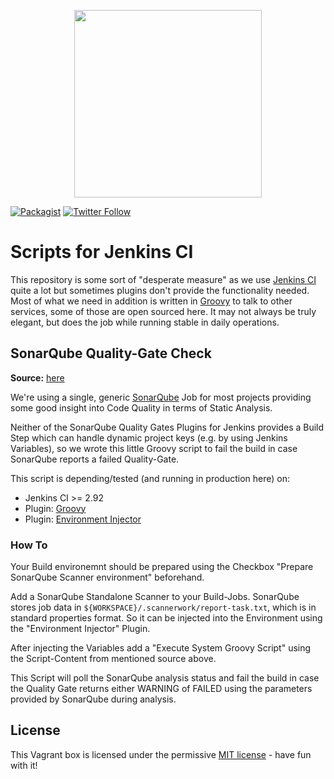 <p align="center">
    <img src="https://cdn.rawgit.com/markusguenther/abe70d34f4a4621aed0ef504c5d0192b/raw/5bf0f3df328e58ba7aad067a56cbd1c15ef69491/logo_full.svg" width="300">
</p>

[![Packagist](https://img.shields.io/github/license/noerdisch/jenkins-scripts.svg)](https://github.com/noerdisch/jenkins-scripts/releases)
[![Twitter Follow](https://img.shields.io/twitter/follow/noerdisch.svg?style=social&label=Follow&style=flat-square)](https://twitter.com/noerdisch)


# Scripts for Jenkins CI

This repository is some sort of "desperate measure" as we use [Jenkins CI](https://jenkins.io) quite a lot but sometimes plugins don't provide the functionality needed. Most of what we need in addition is written in [Groovy](http://groovy-lang.org/) to talk to other services, some of those are open sourced here. It may not always be truly elegant, but does the job while running stable in daily operations.

## SonarQube Quality-Gate Check

**Source:** [here](sonar-quality-gates/quality-gates.groovy)

We're using a single, generic [SonarQube](https://www.sonarqube.org/) Job for most projects providing some good insight into Code Quality in terms of Static Analysis.

Neither of the SonarQube Quality Gates Plugins for Jenkins provides a Build Step which can handle dynamic project keys (e.g. by using Jenkins Variables), so we wrote this little Groovy script to fail the build in case SonarQube reports a failed Quality-Gate.

This script is depending/tested (and running in production here) on:

* Jenkins CI >= 2.92
* Plugin: [Groovy](https://plugins.jenkins.io/groovy)
* Plugin: [Environment Injector](https://plugins.jenkins.io/envinject)

### How To

Your Build environemnt should be prepared using the Checkbox "Prepare SonarQube Scanner environment" beforehand.

Add a SonarQube Standalone Scanner to your Build-Jobs. SonarQube stores job data in `${WORKSPACE}/.scannerwork/report-task.txt`, which is in standard properties format. So it can be injected into the Environment using the "Environment Injector" Plugin.

After injecting the Variables add a "Execute System Groovy Script" using the Script-Content from mentioned source above.

This Script will poll the SonarQube analysis status and fail the build in case the Quality Gate returns either WARNING of FAILED using the parameters provided by SonarQube during analysis.


## License

This Vagrant box is licensed under the permissive [MIT license](http://opensource.org/licenses/MIT) - have fun with it!
